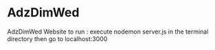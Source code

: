 # AdzDimWed
AdzDimWed Website
to run : execute nodemon server.js in the terminal directory then go to localhost:3000
